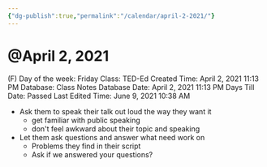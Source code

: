 ```yaml
---
{"dg-publish":true,"permalink":"/calendar/april-2-2021/"}
---
```


# @April 2, 2021

(F) Day of the week: Friday
Class: TED-Ed
Created Time: April 2, 2021 11:13 PM
Database: Class Notes Database
Date: April 2, 2021 11:13 PM
Days Till Date: Passed
Last Edited Time: June 9, 2021 10:38 AM

- Ask them to speak their talk out loud the way they want it
    - get familiar with public speaking
    - don't feel awkward about their topic and speaking
- Let them ask questions and answer what need work on
    - Problems they find in their script
    - Ask if we answered your questions?